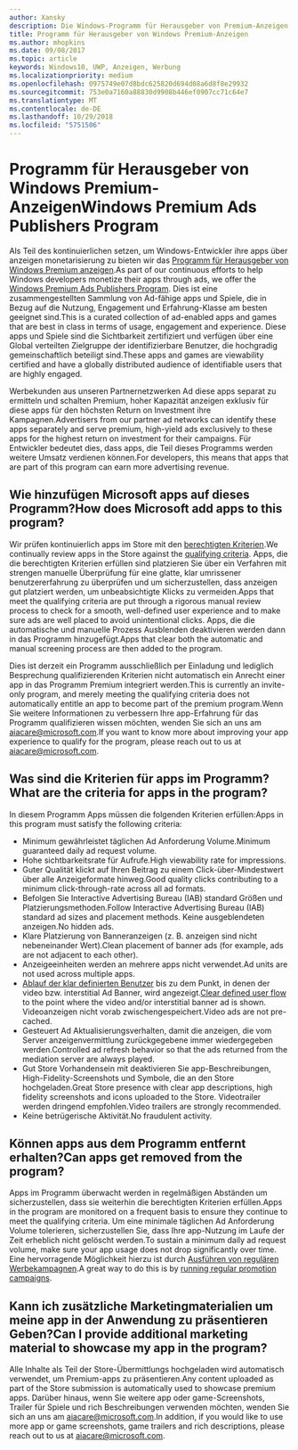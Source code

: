 ```yaml
---
author: Xansky
description: Die Windows-Programm für Herausgeber von Premium-Anzeigen einer zusammengestellten Sammlung von Ad-fähige apps besteht aus, die mit Premium, Partner Anzeigennetzwerken abzielen können hoher Kapazität anzeigen. In diesem Programm Apps sind in Bezug auf die Nutzung, Engagement und Erfahrung-Klasse am besten geeignet.
title: Programm für Herausgeber von Windows Premium-Anzeigen
ms.author: mhopkins
ms.date: 09/08/2017
ms.topic: article
keywords: Windows10, UWP, Anzeigen, Werbung
ms.localizationpriority: medium
ms.openlocfilehash: 0975749e07d8bdc625820d694d08a6d8f8e29932
ms.sourcegitcommit: 753e0a7160a88830d9908b446ef0907cc71c64e7
ms.translationtype: MT
ms.contentlocale: de-DE
ms.lasthandoff: 10/29/2018
ms.locfileid: "5751506"
---
```

# <a name="windows-premium-ads-publishers-program"></a><span data-ttu-id="c5505-105">Programm für Herausgeber von Windows Premium-Anzeigen</span><span class="sxs-lookup"><span data-stu-id="c5505-105">Windows Premium Ads Publishers Program</span></span>

<span data-ttu-id="c5505-106">Als Teil des kontinuierlichen setzen, um Windows-Entwickler ihre apps über anzeigen monetarisierung zu bieten wir das [Programm für Herausgeber von Windows Premium anzeigen](http://www.windowspremiumapps.com).</span><span class="sxs-lookup"><span data-stu-id="c5505-106">As part of our continuous efforts to help Windows developers monetize their apps through ads, we offer the [Windows Premium Ads Publishers Program](http://www.windowspremiumapps.com).</span></span> <span data-ttu-id="c5505-107">Dies ist eine zusammengestellten Sammlung von Ad-fähige apps und Spiele, die in Bezug auf die Nutzung, Engagement und Erfahrung-Klasse am besten geeignet sind.</span><span class="sxs-lookup"><span data-stu-id="c5505-107">This is a curated collection of ad-enabled apps and games that are best in class in terms of usage, engagement and experience.</span></span> <span data-ttu-id="c5505-108">Diese apps und Spiele sind die Sichtbarkeit zertifiziert und verfügen über eine Global verteilten Zielgruppe der identifizierbare Benutzer, die hochgradig gemeinschaftlich beteiligt sind.</span><span class="sxs-lookup"><span data-stu-id="c5505-108">These apps and games are viewability certified and have a globally distributed audience of identifiable users that are highly engaged.</span></span>

<span data-ttu-id="c5505-109">Werbekunden aus unseren Partnernetzwerken Ad diese apps separat zu ermitteln und schalten Premium, hoher Kapazität anzeigen exklusiv für diese apps für den höchsten Return on Investment ihre Kampagnen.</span><span class="sxs-lookup"><span data-stu-id="c5505-109">Advertisers from our partner ad networks can identify these apps separately and serve premium, high-yield ads exclusively to these apps for the highest return on investment for their campaigns.</span></span> <span data-ttu-id="c5505-110">Für Entwickler bedeutet dies, dass apps, die Teil dieses Programms werden weitere Umsatz verdienen können.</span><span class="sxs-lookup"><span data-stu-id="c5505-110">For developers, this means that apps that are part of this program can earn more advertising revenue.</span></span>

## <a name="how-does-microsoft-add-apps-to-this-program"></a><span data-ttu-id="c5505-111">Wie hinzufügen Microsoft apps auf dieses Programm?</span><span class="sxs-lookup"><span data-stu-id="c5505-111">How does Microsoft add apps to this program?</span></span> 

<span data-ttu-id="c5505-112">Wir prüfen kontinuierlich apps im Store mit den [berechtigten Kriterien](#what-are-the-criteria-for-apps-in-the-program).</span><span class="sxs-lookup"><span data-stu-id="c5505-112">We continually review apps in the Store against the [qualifying criteria](#what-are-the-criteria-for-apps-in-the-program).</span></span> <span data-ttu-id="c5505-113">Apps, die die berechtigten Kriterien erfüllen sind platzieren Sie über ein Verfahren mit strengen manuelle Überprüfung für eine glatte, klar umrissener benutzererfahrung zu überprüfen und um sicherzustellen, dass anzeigen gut platziert werden, um unbeabsichtigte Klicks zu vermeiden.</span><span class="sxs-lookup"><span data-stu-id="c5505-113">Apps that meet the qualifying criteria are put through a rigorous manual review process to check for a smooth, well-defined user experience and to make sure ads are well placed to avoid unintentional clicks.</span></span> <span data-ttu-id="c5505-114">Apps, die die automatische und manuelle Prozess Ausblenden deaktivieren werden dann in das Programm hinzugefügt.</span><span class="sxs-lookup"><span data-stu-id="c5505-114">Apps that clear both the automatic and manual screening process are then added to the program.</span></span>

<span data-ttu-id="c5505-115">Dies ist derzeit ein Programm ausschließlich per Einladung und lediglich Besprechung qualifizierenden Kriterien nicht automatisch ein Anrecht einer app in das Programm Premium integriert werden.</span><span class="sxs-lookup"><span data-stu-id="c5505-115">This is currently an invite-only program, and merely meeting the qualifying criteria does not automatically entitle an app to become part of the premium program.</span></span><span data-ttu-id="c5505-116">Wenn Sie weitere Informationen zu verbessern Ihre app-Erfahrung für das Programm qualifizieren wissen möchten, wenden Sie sich an uns am aiacare@microsoft.com.</span><span class="sxs-lookup"><span data-stu-id="c5505-116">If you want to know more about improving your app experience to qualify for the program, please reach out to us at aiacare@microsoft.com.</span></span>

## <a name="what-are-the-criteria-for-apps-in-the-program"></a><span data-ttu-id="c5505-117">Was sind die Kriterien für apps im Programm?</span><span class="sxs-lookup"><span data-stu-id="c5505-117">What are the criteria for apps in the program?</span></span>

<span data-ttu-id="c5505-118">In diesem Programm Apps müssen die folgenden Kriterien erfüllen:</span><span class="sxs-lookup"><span data-stu-id="c5505-118">Apps in this program must satisfy the following criteria:</span></span>

* <span data-ttu-id="c5505-119">Minimum gewährleistet täglichen Ad Anforderung Volume.</span><span class="sxs-lookup"><span data-stu-id="c5505-119">Minimum guaranteed daily ad request volume.</span></span> 
* <span data-ttu-id="c5505-120">Hohe sichtbarkeitsrate für Aufrufe.</span><span class="sxs-lookup"><span data-stu-id="c5505-120">High viewability rate for impressions.</span></span> 
* <span data-ttu-id="c5505-121">Guter Qualität klickt auf Ihren Beitrag zu einem Click-über-Mindestwert über alle Anzeigeformate hinweg.</span><span class="sxs-lookup"><span data-stu-id="c5505-121">Good quality clicks contributing to a minimum click-through-rate across all ad formats.</span></span> 
* <span data-ttu-id="c5505-122">Befolgen Sie Interactive Advertising Bureau (IAB) standard Größen und Platzierungsmethoden.</span><span class="sxs-lookup"><span data-stu-id="c5505-122">Follow Interactive Advertising Bureau (IAB) standard ad sizes and placement methods.</span></span> <span data-ttu-id="c5505-123">Keine ausgeblendeten anzeigen.</span><span class="sxs-lookup"><span data-stu-id="c5505-123">No hidden ads.</span></span>
* <span data-ttu-id="c5505-124">Klare Platzierung von Banneranzeigen (z. B. anzeigen sind nicht nebeneinander Wert).</span><span class="sxs-lookup"><span data-stu-id="c5505-124">Clean placement of banner ads (for example, ads are not adjacent to each other).</span></span>
* <span data-ttu-id="c5505-125">Anzeigeeinheiten werden an mehrere apps nicht verwendet.</span><span class="sxs-lookup"><span data-stu-id="c5505-125">Ad units are not used across multiple apps.</span></span>
* <span data-ttu-id="c5505-126">[Ablauf der klar definierten Benutzer](https://blogs.windows.com/buildingapps/2017/08/31/best-practices-using-video-ads-windows-apps/) bis zu dem Punkt, in denen der video bzw. interstitial Ad Banner, wird angezeigt.</span><span class="sxs-lookup"><span data-stu-id="c5505-126">[Clear defined user flow](https://blogs.windows.com/buildingapps/2017/08/31/best-practices-using-video-ads-windows-apps/) to the point where the video and/or interstitial banner ad is shown.</span></span> <span data-ttu-id="c5505-127">Videoanzeigen nicht vorab zwischengespeichert.</span><span class="sxs-lookup"><span data-stu-id="c5505-127">Video ads are not pre-cached.</span></span> 
* <span data-ttu-id="c5505-128">Gesteuert Ad Aktualisierungsverhalten, damit die anzeigen, die vom Server anzeigenvermittlung zurückgegebene immer wiedergegeben werden.</span><span class="sxs-lookup"><span data-stu-id="c5505-128">Controlled ad refresh behavior so that the ads returned from the mediation server are always played.</span></span>
* <span data-ttu-id="c5505-129">Gut Store Vorhandensein mit deaktivieren Sie app-Beschreibungen, High-Fidelity-Screenshots und Symbole, die an den Store hochgeladen.</span><span class="sxs-lookup"><span data-stu-id="c5505-129">Great Store presence with clear app descriptions, high fidelity screenshots and icons uploaded to the Store.</span></span> <span data-ttu-id="c5505-130">Videotrailer werden dringend empfohlen.</span><span class="sxs-lookup"><span data-stu-id="c5505-130">Video trailers are strongly recommended.</span></span>
* <span data-ttu-id="c5505-131">Keine betrügerische Aktivität.</span><span class="sxs-lookup"><span data-stu-id="c5505-131">No fraudulent activity.</span></span>

## <a name="can-apps-get-removed-from-the-program"></a><span data-ttu-id="c5505-132">Können apps aus dem Programm entfernt erhalten?</span><span class="sxs-lookup"><span data-stu-id="c5505-132">Can apps get removed from the program?</span></span>

<span data-ttu-id="c5505-133">Apps im Programm überwacht werden in regelmäßigen Abständen um sicherzustellen, dass sie weiterhin die berechtigten Kriterien erfüllen.</span><span class="sxs-lookup"><span data-stu-id="c5505-133">Apps in the program are monitored on a frequent basis to ensure they continue to meet the qualifying criteria.</span></span> <span data-ttu-id="c5505-134">Um eine minimale täglichen Ad Anforderung Volume tolerieren, sicherzustellen Sie, dass Ihre app-Nutzung im Laufe der Zeit erheblich nicht gelöscht werden.</span><span class="sxs-lookup"><span data-stu-id="c5505-134">To sustain a minimum daily ad request volume, make sure your app usage does not drop significantly over time.</span></span> <span data-ttu-id="c5505-135">Eine hervorragende Möglichkeit hierzu ist durch [Ausführen von regulären Werbekampagnen](https://developer.microsoft.com/en-us/store/promote-your-apps).</span><span class="sxs-lookup"><span data-stu-id="c5505-135">A great way to do this is by [running regular promotion campaigns](https://developer.microsoft.com/en-us/store/promote-your-apps).</span></span>

## <a name="can-i-provide-additional-marketing-material-to-showcase-my-app-in-the-program"></a><span data-ttu-id="c5505-136">Kann ich zusätzliche Marketingmaterialien um meine app in der Anwendung zu präsentieren Geben?</span><span class="sxs-lookup"><span data-stu-id="c5505-136">Can I provide additional marketing material to showcase my app in the program?</span></span> 

<span data-ttu-id="c5505-137">Alle Inhalte als Teil der Store-Übermittlungs hochgeladen wird automatisch verwendet, um Premium-apps zu präsentieren.</span><span class="sxs-lookup"><span data-stu-id="c5505-137">Any content uploaded as part of the Store submission is automatically used to showcase premium apps.</span></span> <span data-ttu-id="c5505-138">Darüber hinaus, wenn Sie weitere app oder game-Screenshots, Trailer für Spiele und rich Beschreibungen verwenden möchten, wenden Sie sich an uns am aiacare@microsoft.com.</span><span class="sxs-lookup"><span data-stu-id="c5505-138">In addition, if you would like to use more app or game screenshots, game trailers and rich descriptions, please reach out to us at aiacare@microsoft.com.</span></span>
